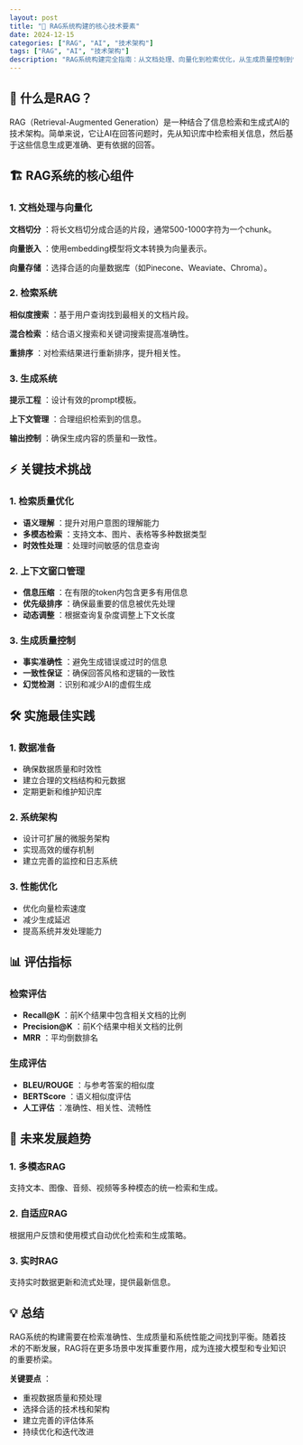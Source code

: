 ```yaml
---
layout: post
title: "🔧 RAG系统构建的核心技术要素"
date: 2024-12-15
categories: ["RAG", "AI", "技术架构"]
tags: ["RAG", "AI", "技术架构"]
description: "RAG系统构建完全指南：从文档处理、向量化到检索优化，从生成质量控制到性能评估，深入解析检索增强生成技术的核心要素和实施最佳实践，助你构建高质量的AI知识问答系统。"
---
```


## 🎯 什么是RAG？

RAG（Retrieval-Augmented Generation）是一种结合了信息检索和生成式AI的技术架构。简单来说，它让AI在回答问题时，先从知识库中检索相关信息，然后基于这些信息生成更准确、更有依据的回答。

## 🏗️ RAG系统的核心组件

### 1\. 文档处理与向量化

**文档切分** ：将长文档切分成合适的片段，通常500-1000字符为一个chunk。

**向量嵌入** ：使用embedding模型将文本转换为向量表示。

**向量存储** ：选择合适的向量数据库（如Pinecone、Weaviate、Chroma）。

### 2\. 检索系统

**相似度搜索** ：基于用户查询找到最相关的文档片段。

**混合检索** ：结合语义搜索和关键词搜索提高准确性。

**重排序** ：对检索结果进行重新排序，提升相关性。

### 3\. 生成系统

**提示工程** ：设计有效的prompt模板。

**上下文管理** ：合理组织检索到的信息。

**输出控制** ：确保生成内容的质量和一致性。

## ⚡ 关键技术挑战

### 1\. 检索质量优化

  * **语义理解** ：提升对用户意图的理解能力
  * **多模态检索** ：支持文本、图片、表格等多种数据类型
  * **时效性处理** ：处理时间敏感的信息查询

### 2\. 上下文窗口管理

  * **信息压缩** ：在有限的token内包含更多有用信息
  * **优先级排序** ：确保最重要的信息被优先处理
  * **动态调整** ：根据查询复杂度调整上下文长度

### 3\. 生成质量控制

  * **事实准确性** ：避免生成错误或过时的信息
  * **一致性保证** ：确保回答风格和逻辑的一致性
  * **幻觉检测** ：识别和减少AI的虚假生成

## 🛠️ 实施最佳实践

### 1\. 数据准备

  * 确保数据质量和时效性
  * 建立合理的文档结构和元数据
  * 定期更新和维护知识库

### 2\. 系统架构

  * 设计可扩展的微服务架构
  * 实现高效的缓存机制
  * 建立完善的监控和日志系统

### 3\. 性能优化

  * 优化向量检索速度
  * 减少生成延迟
  * 提高系统并发处理能力

## 📊 评估指标

### 检索评估

  * **Recall@K** ：前K个结果中包含相关文档的比例
  * **Precision@K** ：前K个结果中相关文档的比例
  * **MRR** ：平均倒数排名

### 生成评估

  * **BLEU/ROUGE** ：与参考答案的相似度
  * **BERTScore** ：语义相似度评估
  * **人工评估** ：准确性、相关性、流畅性

## 🔮 未来发展趋势

### 1\. 多模态RAG

支持文本、图像、音频、视频等多种模态的统一检索和生成。

### 2\. 自适应RAG

根据用户反馈和使用模式自动优化检索和生成策略。

### 3\. 实时RAG

支持实时数据更新和流式处理，提供最新信息。

## 💡 总结

RAG系统的构建需要在检索准确性、生成质量和系统性能之间找到平衡。随着技术的不断发展，RAG将在更多场景中发挥重要作用，成为连接大模型和专业知识的重要桥梁。

**关键要点** ：

  * 重视数据质量和预处理
  * 选择合适的技术栈和架构
  * 建立完善的评估体系
  * 持续优化和迭代改进